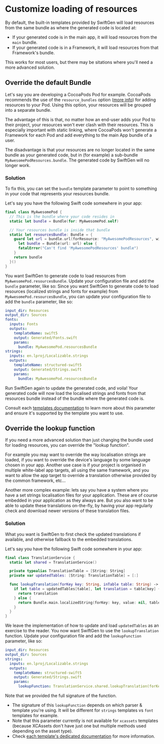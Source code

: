 # Customize loading of resources

By default, the built-in templates provided by SwiftGen will load resources from the same bundle as where the generated code is located at:
- If your generated code is in the main app, it will load resources from the `main` bundle.
- If your generated code is in a Framework, it will load resources from that Framework's bundle.

This works for most users, but there may be sitations where you'll need a more advanced solution.

## Override the default Bundle

Let's say you are developing a CocoaPods Pod for example. CocoaPods recommends the use of the `resource_bundles` option ([more info](https://guides.cocoapods.org/syntax/podspec.html#resource_bundles)) for adding resources to your Pod. Using this option, your resources will be grouped into a separate bundle.

The advantage of this is that, no matter how an end-user adds your Pod to their project, your resources won't ever clash with their resources. This is especially important with static linking, where CocoaPods won't generate a Framework for each Pod and add everything to the main App bundle of a user.

The disadvantage is that your resources are no longer located in the same bundle as your generated code, but in (for example) a sub-bundle `MyAwesomePodResources.bundle`. The generated code by SwiftGen will no longer work.

### Solution

To fix this, you can set the `bundle` template parameter to point to something in your code that represents your resources bundle.

Let's say you have the following Swift code somewhere in your app:

```swift
final class MyAwesomePod {
  // This is the bundle where your code resides in
  static let bundle = Bundle(for: MyAwesomePod.self)

  // Your resources bundle is inside that bundle
  static let resourcesBundle: Bundle = {
    guard let url = bundle.url(forResource: "MyAwesomePodResources", withExtension: "bundle"),
      let bundle = Bundle(url: url) else {
      fatalError("Can't find 'MyAwesomePodResources' bundle")
    }
    return bundle
  }()
}
```

You want SwiftGen to generate code to load resources from `MyAwesomePod.resourcesBundle`. Update your configuration file and add the `bundle` parameter, like so:
Since you want SwiftGen to generate code to load resources (localized strings and fonts for example) from `MyAwesomePod.resourcesBundle`, you can update your configuration file to add the `bundle` parameter, like so:

```yaml
input_dir: Resources
output_dir: Sources
fonts:
  inputs: Fonts
  outputs:
    templateName: swift5
    output: Generated/Fonts.swift
    params:
      bundle: MyAwesomePod.resourcesBundle
strings:
  inputs: en.lproj/Localizable.strings
  outputs:
    templateName: structured-swift5
    output: Generated/Strings.swift
    params:
      bundle: MyAwesomePod.resourcesBundle
```

Run SwiftGen again to update the generated code, and voila! Your generated code will now load the localised strings and fonts from that resources bundle instead of the bundle where the generated code is.

Consult each [templates documentation](../templates/) to learn more about this parameter and ensure it's supported by the template you want to use.

## Override the lookup function

If you need a more advanced solution than just changing the bundle used for loading resources, you can override the "lookup function".

For example you may want to override the way localisation strings are loaded, if you want to override the device's language by some language chosen in your app. Another use case is if your project is organised in multiple white-label app targets, all using the same framework, and you want to allow the app target to override a translation otherwise provided by the common framework, etc…

Another more complex example: lets say you have a system where you have a set strings localisation files for your application. These are of course embedded in your application as they always are. But you also want to be able to update these translations on-the-fly, by having your app regularly check and download newer versions of these translation files.

### Solution

What you want is SwiftGen to first check the updated translations if available, and otherwise fallback to the embedded translations.

Let's say you have the following Swift code somewhere in your app:

```swift
final class TranslationService {
  static let shared = TranslationService()

  private typealias TranslationTable = [String: String]
  private var updatedTables: [String: TranslationTable] = [:]

  func lookupTranslation(forKey key: String, inTable table: String) -> String {
    if let table = updatedTables[table], let translation = table[key] {
      return translation
    } else {
      return Bundle.main.localizedString(forKey: key, value: nil, table: table)
    }
  }
}
```

We leave the implementation of how to update and load `updatedTables` as an exercise to the reader. You now want SwiftGen to use the `lookupTranslation` function. Update your configuration file and add the `lookupFunction` parameter, like so:

```yaml
input_dir: Resources
output_dir: Sources
strings:
  inputs: en.lproj/Localizable.strings
  outputs:
    templateName: structured-swift5
    output: Generated/Strings.swift
    params:
      lookupFunction: TranslationService.shared.lookupTranslation(forKey:inTable:)
```

Note that we provided the full signature of the function.

- The signature of this `lookupFunction` depends on which parser & template you're using. It will be different for `strings` templates vs `font` templates for example.
- Note that this parameter currently is not available for `xcassets` templates (because XCAssets don't have just one but multiple methods used depending on the asset type).
- Check [each template's dedicated documentation](../templates/) for more information.
